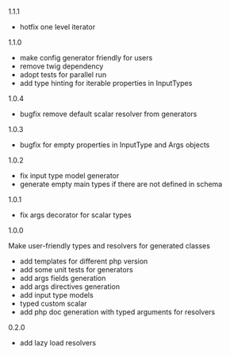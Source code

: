 1.1.1

- hotfix one level iterator

1.1.0

- make config generator friendly for users
- remove twig dependency
- adopt tests for parallel run
- add type hinting for iterable properties in InputTypes

1.0.4

- bugfix remove default scalar resolver from generators

1.0.3

- bugfix for empty properties in InputType and Args objects

1.0.2

- fix input type model generator
- generate empty main types if there are not defined in schema

1.0.1

- fix args decorator for scalar types

1.0.0 

Make user-friendly types and resolvers for generated classes

- add templates for different php version
- add some unit tests for generators
- add args fields generation
- add args directives generation
- add input type models
- typed custom scalar
- add php doc generation with typed arguments for resolvers

0.2.0

- add lazy load resolvers